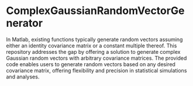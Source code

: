 # ComplexGaussianRandomVectorGenerator
In Matlab, existing functions typically generate random vectors assuming either an identity covariance matrix or a constant multiple thereof. This repository addresses the gap by offering a solution to generate complex Gaussian random vectors with arbitrary covariance matrices. The provided code enables users to generate random vectors based on any desired covariance matrix, offering flexibility and precision in statistical simulations and analyses.
